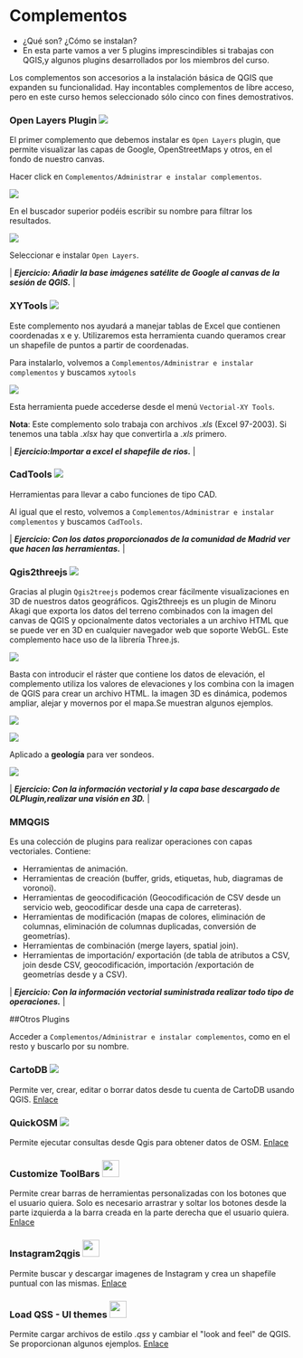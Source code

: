 # Complementos

* ¿Qué son? ¿Cómo se instalan?
* En esta parte vamos a ver 5 plugins imprescindibles si trabajas con QGIS,y algunos plugins desarrollados por los miembros del curso.

Los complementos son accesorios a la instalación básica de QGIS que expanden su funcionalidad. Hay incontables complementos de libre acceso, pero en este curso hemos seleccionado sólo cinco con fines demostrativos.

### Open Layers Plugin   ![](imgs/plugins/0.jpg?raw=true)

El primer complemento que debemos instalar es `Open Layers` plugin, que permite visualizar las capas de Google, OpenStreetMaps y otros, en el fondo de nuestro canvas.

Hacer click en `Complementos/Administrar e instalar complementos`.

![](imgs/plugins/1.png?raw=true)

En el buscador superior podéis escribir su nombre para filtrar los resultados.

![](imgs/plugins/2.jpg?raw=true)

Seleccionar e instalar `Open Layers`.

| ***Ejercicio: Añadir la base imágenes satélite de Google al canvas de la sesión de QGIS.*** |

### XYTools ![](imgs/plugins/3.jpg?raw=true)

Este complemento nos ayudará a manejar tablas de Excel que contienen coordenadas x e y. Utilizaremos esta herramienta cuando queramos crear un shapefile de puntos a partir de coordenadas.

Para instalarlo, volvemos a `Complementos/Administrar e instalar complementos` y buscamos `xytools`

![](imgs/plugins/4.jpg?raw=true)

Esta herramienta puede accederse desde el menú `Vectorial-XY Tools`.

**Nota**: Este complemento solo trabaja con archivos *.xls* (Excel 97-2003). Si tenemos una tabla *.xlsx* hay que convertirla a *.xls* primero.

| ***Ejercicio:Importar a excel el shapefile de rios.*** |

### CadTools  ![](imgs/plugins/5.jpg?raw=true)

Herramientas para llevar a cabo funciones de tipo CAD.

Al igual que el resto, volvemos a `Complementos/Administrar e instalar complementos` y buscamos `CadTools`. 

| ***Ejercicio: Con los datos proporcionados de la comunidad de Madrid ver que hacen las herramientas.*** |

### Qgis2threejs ![](imgs/plugins/6.jpg?raw=true)

Gracias al plugin `Qgis2treejs` podemos crear fácilmente visualizaciones en 3D de nuestros datos geográficos. Qgis2threejs es un plugin de Minoru Akagi que exporta los datos del terreno combinados con la imagen del canvas de QGIS y opcionalmente datos vectoriales a un archivo HTML que se puede ver en 3D en cualquier navegador web que soporte WebGL. Este complemento hace uso de la librería Three.js.

![](imgs/plugins/7.jpg?raw=true)

Basta con introducir el ráster que contiene los datos de elevación, el complemento utiliza los valores de elevaciones y los combina con la imagen de QGIS para crear un archivo HTML. la imagen 3D es dinámica, podemos ampliar, alejar y movernos por el mapa.Se muestran algunos ejemplos.

![](imgs/plugins/8.jpg?raw=true)

![](imgs/plugins/9.jpg?raw=true)

Aplicado a **geología** para ver sondeos.

![](imgs/plugins/10.jpg?raw=true)

| ***Ejercicio: Con la información vectorial y la capa base descargado de OLPlugin,realizar una visión en 3D.*** |

### MMQGIS

Es una colección de  plugins para realizar operaciones con capas vectoriales. Contiene:

* Herramientas de animación.
* Herramientas de creación (buffer, grids, etiquetas,  hub, diagramas de voronoi).
* Herramientas de geocodificación (Geocodificación de CSV desde un servicio web, geocodificar desde una capa de carreteras).
* Herramientas de modificación (mapas de colores, eliminación de columnas, eliminación de columnas duplicadas, conversión de geometrías).
* Herramientas de combinación (merge layers, spatial join).
* Herramientas de  importación/ exportación (de tabla de atributos a CSV, join desde CSV, geocodificación, importación /exportación de geometrías desde y a CSV).

| ***Ejercicio: Con la información vectorial suministrada realizar todo tipo de operaciones.*** |

##Otros Plugins

Acceder a `Complementos/Administrar e instalar complementos`, como en el resto y buscarlo por su nombre.

### CartoDB  ![](imgs/plugins/11.jpg?raw=true)

Permite ver, crear, editar o borrar datos desde tu cuenta de CartoDB usando QGIS.
[Enlace](http://plugins.qgis.org/plugins/QgisCartoDB/)

### QuickOSM ![](imgs/plugins/12.jpg?raw=true)

Permite ejecutar consultas desde Qgis para obtener datos de OSM.
[Enlace](http://plugins.qgis.org/plugins/QuickOSM/)

### Customize ToolBars <img src="imgs/plugins/13.jpg" width="30" height="30">

Permite crear barras de herramientas personalizadas con los botones que el usuario quiera. Solo es necesario arrastrar y soltar los botones desde la parte izquierda a la barra creada en la parte derecha que el usuario quiera.
[Enlace](http://plugins.qgis.org/plugins/CustomToolBar/)

### Instagram2qgis <img src="imgs/plugins/14.jpg" width="30" height="30">

Permite buscar y descargar imagenes de Instagram y crea un shapefile puntual con las mismas.
[Enlace](http://plugins.qgis.org/plugins/instagram2qgis/)

### Load QSS - UI themes <img src="imgs/plugins/15.jpg" width="30" height="30">

Permite cargar archivos de estilo *.qss* y cambiar el "look and feel" de QGIS. Se proporcionan algunos ejemplos.
[Enlace](http://plugins.qgis.org/plugins/LoadQSS/)
